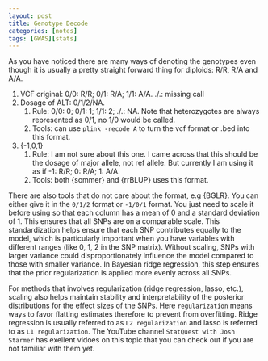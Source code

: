 ```yaml
---
layout: post
title: Genotype Decode
categories: [notes]
tags: [GWAS][stats]
---
```




As you have noticed there are many ways of denoting the genotypes even though it is usually a pretty straight forward thing for diploids: R/R, R/A and A/A.

1. VCF original: 0/0: R/R; 0/1: R/A; 1/1: A/A. ./.: missing call
2. Dosage of ALT: 0/1/2/NA. 
    1. Rule: 0/0: 0; 0/1: 1; 1/1: 2; ./.: NA. Note that heterozygotes are always represented as 0/1, no 1/0 would be called.
    2. Tools: can use `plink -recode A` to turn the vcf format or .bed into this format.
3. {-1,0,1}
    1. Rule: I am not sure about this one. I came across that this should be the dosage of major allele, not ref allele. But currently I am using it as if -1: R/R; 0: R/A; 1: A/A.
    2. Tools: both {sommer} and {rrBLUP} uses this format.

There are also tools that do not care about the format, e.g {BGLR}. You can either give it in the `0/1/2` format or `-1/0/1` format. You just need to scale it before using so that each column has a mean of 0 and a standard deviation of 1. This ensures that all SNPs are on a comparable scale. This standardization helps ensure that each SNP contributes equally to the model, which is particularly important when you have variables with different ranges (like 0, 1, 2 in the SNP matrix). Without scaling, SNPs with larger variance could disproportionately influence the model compared to those with smaller variance. In Bayesian ridge regression, this step ensures that the prior regularization is applied more evenly across all SNPs. 

For methods that involves regularization (ridge regression, lasso, etc.), scaling also helps maintain stability and interpretability of the posterior distributions for the effect sizes of the SNPs. Here `regularization` means ways to favor flatting estimates therefore to prevent from overfitting. Ridge regression is usually referred to as `L2 regularization` and lasso is referred to as `L1 regularization`. The YouTube channel `StatQuest with Josh Starmer` has exellent vidoes on this topic that you can check out if you are not familiar with them yet.





